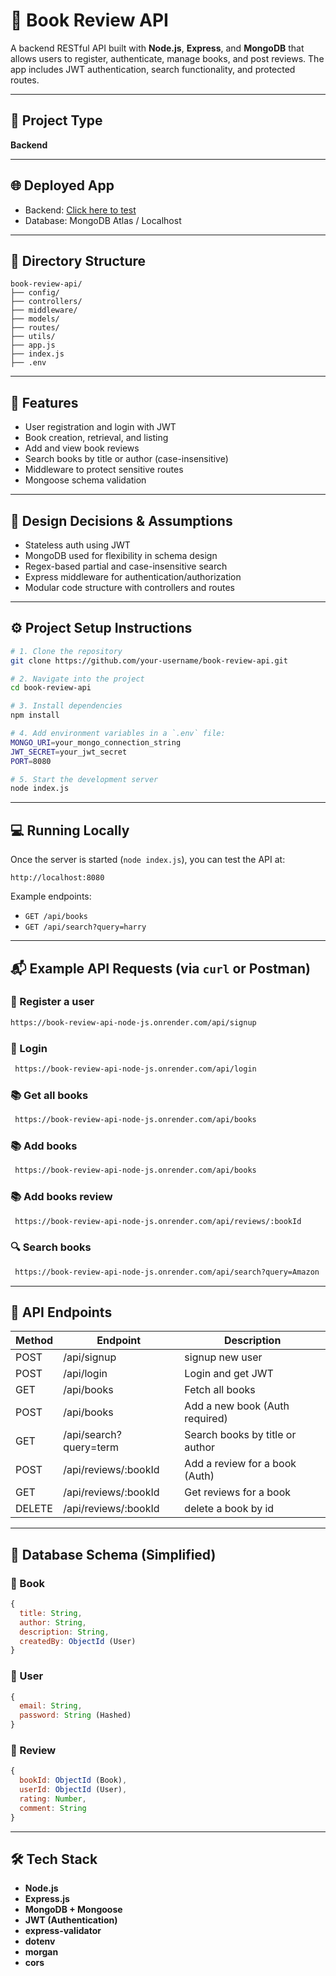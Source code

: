 # 📘 Book Review API

A backend RESTful API built with **Node.js**, **Express**, and **MongoDB** that allows users to register, authenticate, manage books, and post reviews. The app includes JWT authentication, search functionality, and protected routes.

---

## 🚀 Project Type

**Backend**

---

## 🌐 Deployed App

- Backend: [Click here to test](https://book-review-api-node-js.onrender.com)  
- Database: MongoDB Atlas / Localhost

---

## 🧩 Directory Structure

```
book-review-api/
├── config/
├── controllers/
├── middleware/
├── models/
├── routes/
├── utils/
├── app.js
├── index.js
├── .env
```

---

## 🎯 Features

- User registration and login with JWT
- Book creation, retrieval, and listing
- Add and view book reviews
- Search books by title or author (case-insensitive)
- Middleware to protect sensitive routes
- Mongoose schema validation

---

## 📌 Design Decisions & Assumptions

- Stateless auth using JWT
- MongoDB used for flexibility in schema design
- Regex-based partial and case-insensitive search
- Express middleware for authentication/authorization
- Modular code structure with controllers and routes

---

## ⚙️ Project Setup Instructions

```bash
# 1. Clone the repository
git clone https://github.com/your-username/book-review-api.git

# 2. Navigate into the project
cd book-review-api

# 3. Install dependencies
npm install

# 4. Add environment variables in a `.env` file:
MONGO_URI=your_mongo_connection_string
JWT_SECRET=your_jwt_secret
PORT=8080

# 5. Start the development server
node index.js
```

---

## 💻 Running Locally

Once the server is started (`node index.js`), you can test the API at:
```
http://localhost:8080
```

Example endpoints:
- `GET /api/books`
- `GET /api/search?query=harry`

---

## 📬 Example API Requests (via `curl` or Postman)

### 🔐 Register a user
```bash
https://book-review-api-node-js.onrender.com/api/signup
```

### 🔐 Login
```bash
 https://book-review-api-node-js.onrender.com/api/login
```

### 📚 Get all books
```bash
 https://book-review-api-node-js.onrender.com/api/books
```
### 📚 Add books
```bash
 https://book-review-api-node-js.onrender.com/api/books
```
### 📚 Add books review
```bash
 https://book-review-api-node-js.onrender.com/api/reviews/:bookId
```

### 🔍 Search books
```bash
 https://book-review-api-node-js.onrender.com/api/search?query=Amazon
```

---

## 📘 API Endpoints

| Method | Endpoint                | Description                          |
|--------|-------------------------|--------------------------------------|
| POST   | /api/signup             | signup new user                      |
| POST   | /api/login              | Login and get JWT                    |
| GET    | /api/books              | Fetch all books                      |
| POST   | /api/books              | Add a new book (Auth required)       |
| GET    | /api/search?query=term  | Search books by title or author      |
| POST   | /api/reviews/:bookId    | Add a review for a book (Auth)       |
| GET    | /api/reviews/:bookId    | Get reviews for a book               |
| DELETE | /api/reviews/:bookId    | delete a book by id                  |

---

## 🧠 Database Schema (Simplified)

### 📘 Book
```js
{
  title: String,
  author: String,
  description: String,
  createdBy: ObjectId (User)
}
```

### 👤 User
```js
{
  email: String,
  password: String (Hashed)
}
```

### 📝 Review
```js
{
  bookId: ObjectId (Book),
  userId: ObjectId (User),
  rating: Number,
  comment: String
}
```

---

## 🛠️ Tech Stack

- **Node.js**
- **Express.js**
- **MongoDB + Mongoose**
- **JWT (Authentication)**
- **express-validator**
- **dotenv**
- **morgan**
- **cors**





